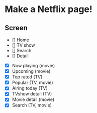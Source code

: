 # Make a Netflix page!

## Screen

- [] Home
- [] TV show
- [] Search
- [] Detail

- [x] Now playing (movie)
- [x] Upcoming (movie)
- [x] Top rated (TV)
- [x] Popular (TV, movie)
- [x] Airing today (TV)
- [x] TVshow detail (TV)
- [x] Movie detail (movie)
- [x] Search (TV, movie)
